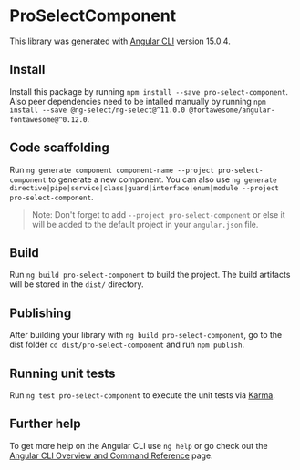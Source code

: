 # ProSelectComponent

This library was generated with [Angular CLI](https://github.com/angular/angular-cli) version 15.0.4.

## Install

Install this package by running `npm install --save pro-select-component`. Also peer dependencies need to be intalled manually by running `npm install --save @ng-select/ng-select@^11.0.0 @fortawesome/angular-fontawesome@^0.12.0`.

## Code scaffolding

Run `ng generate component component-name --project pro-select-component` to generate a new component. You can also use `ng generate directive|pipe|service|class|guard|interface|enum|module --project pro-select-component`.
> Note: Don't forget to add `--project pro-select-component` or else it will be added to the default project in your `angular.json` file. 

## Build

Run `ng build pro-select-component` to build the project. The build artifacts will be stored in the `dist/` directory.

## Publishing

After building your library with `ng build pro-select-component`, go to the dist folder `cd dist/pro-select-component` and run `npm publish`.

## Running unit tests

Run `ng test pro-select-component` to execute the unit tests via [Karma](https://karma-runner.github.io).

## Further help

To get more help on the Angular CLI use `ng help` or go check out the [Angular CLI Overview and Command Reference](https://angular.io/cli) page.
